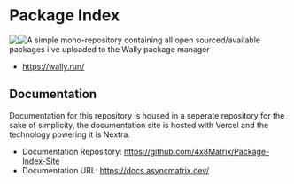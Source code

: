 # Package Index

<div align="center">
  <div align="center" style="float: left"><img src="https://github.com/4x8Matrix/Package-Index-Site/actions/workflows/on-workflow-update.yml/badge.svg" ></div>
  <div align="center" style="float: left"><img src="https://github.com/4x8Matrix/Package-Index/actions/workflows/build-binaries.yml/badge.svg" ></div>
</div>

A simple mono-repository containing all open sourced/available packages i've uploaded to the Wally package manager

- https://wally.run/

## Documentation

Documentation for this repository is housed in a seperate repository for the sake of simplicity, the documentation site is hosted with Vercel and the technology powering it is Nextra.

- Documentation Repository: https://github.com/4x8Matrix/Package-Index-Site
- Documentation URL: https://docs.asyncmatrix.dev/
